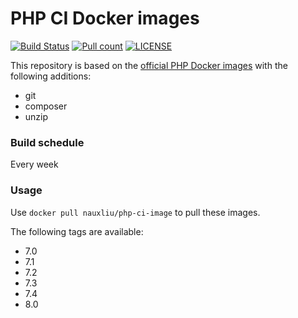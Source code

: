 # PHP CI Docker images

[![Build Status](https://github.com/nauxliu/php-ci-image/workflows/Main/badge.svg)](https://github.com/nauxliu/php-ci-image/actions) 
[![Pull count](https://img.shields.io/docker/pulls/nauxliu/php-ci-image.svg)](https://cloud.docker.com/u/nauxliu/repository/docker/nauxliu/php-ci-image) 
[![LICENSE](https://img.shields.io/github/license/nauxliu/php-ci-image)](https://github.com/nauxliu/php-ci-image/blob/master/LICENSE) 


This repository is based on the [official PHP Docker images](https://hub.docker.com/_/php) with the following additions:

* git
* composer
* unzip

### Build schedule

Every week

### Usage

Use `docker pull nauxliu/php-ci-image` to pull these images.

The following tags are available:

* 7.0
* 7.1
* 7.2
* 7.3
* 7.4
* 8.0
